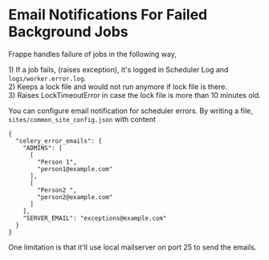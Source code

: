 <!-- add-breadcrumbs -->
# Email Notifications For Failed Background Jobs

<!-- markdown -->

<p>Frappe handles failure of jobs in the following way,</p><p>1) If a job fails, (raises exception), it's logged in Scheduler Log and&nbsp; <code>logs/worker.error.log</code>.<br>2) Keeps a lock file and would not run anymore if lock file is there.<br>3) Raises LockTimeoutError in case the lock file is more than 10 minutes old.</p>

<p>You can configure email notification for scheduler errors. By writing a file, <code>sites/common_site_config.json</code> with content<br></p>

<pre><code class="json hljs">{
  "<span class="hljs-attribute">celery_error_emails</span>": <span class="hljs-value">{
    "<span class="hljs-attribute">ADMINS</span>": <span class="hljs-value">[
      [
        <span class="hljs-string">"Person 1"</span>,
        <span class="hljs-string">"person1@example.com"</span>
      ],
      [
        <span class="hljs-string">"Person2 "</span>,
        <span class="hljs-string">"person2@example.com"</span>
      ]
    ]</span>,
    "<span class="hljs-attribute">SERVER_EMAIL</span>": <span class="hljs-value"><span class="hljs-string">"exceptions@example.com"</span>
  </span>}
</span>}</code></pre>

<p>One limitation is that it'll use local mailserver on port 25 to send the emails.</p>